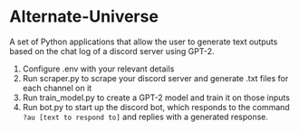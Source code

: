 # Alternate-Universe
A set of Python applications that allow the user to generate text outputs based on the chat log of a discord server using GPT-2.
1. Configure .env with your relevant details
2. Run scraper.py to scrape your discord server and generate .txt files for each channel on it
3. Run train_model.py to create a GPT-2 model and train it on those inputs
4. Run bot.py to start up the discord bot, which responds to the command `?au [text to respond to]` and replies with a generated response.
